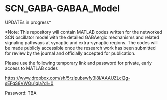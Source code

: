# SCN_GABA-GABAA_Model

UPDATEs in progress*  

*Note: This repository will contain MATLAB codes written for the networked SCN oscillator model with the detailed GABAergic mechanisms and related signaling pathways at synaptic and extra-synaptic regions. The codes will be made publicly accessible once the research work has been submitted for review by the journal and officially accepted for publication.






Please use the following temporary link and password for private, early access to MATLAB codes

https://www.dropbox.com/sh/5rzlpubswfy3l8l/AAAUZLcI2g-sEFqS8VWQu1qla?dl=0 

Password: TBA
